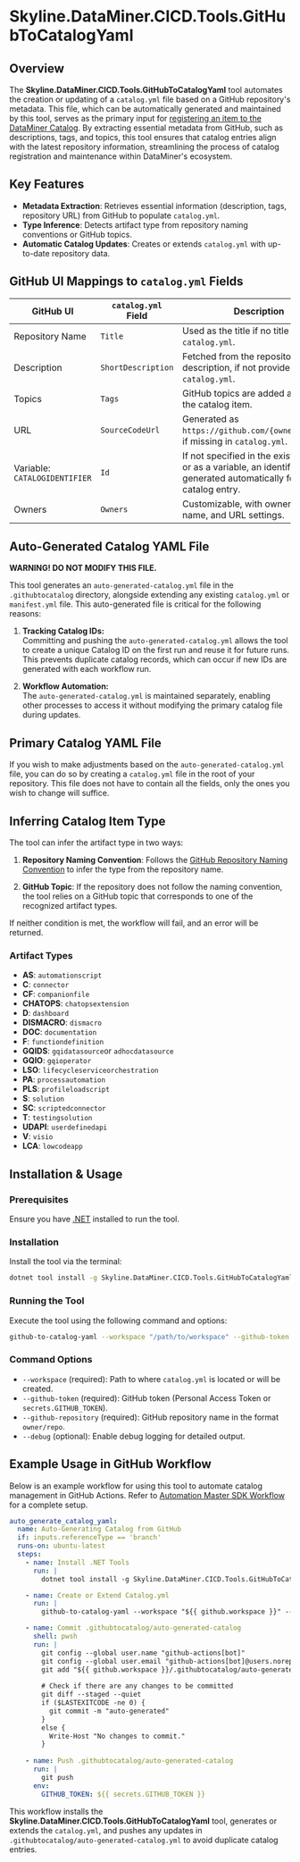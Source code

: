 # Skyline.DataMiner.CICD.Tools.GitHubToCatalogYaml

## Overview

The **Skyline.DataMiner.CICD.Tools.GitHubToCatalogYaml** tool automates the creation or updating of a `catalog.yml` file based on a GitHub repository's metadata. This file, which can be automatically generated and maintained by this tool, serves as the primary input for [registering an item to the DataMiner Catalog](https://docs.dataminer.services/user-guide/Cloud_Platform/Catalog/Register_Catalog_Item.html). By extracting essential metadata from GitHub, such as descriptions, tags, and topics, this tool ensures that catalog entries align with the latest repository information, streamlining the process of catalog registration and maintenance within DataMiner's ecosystem.

## Key Features

- **Metadata Extraction**: Retrieves essential information (description, tags, repository URL) from GitHub to populate `catalog.yml`.
- **Type Inference**: Detects artifact type from repository naming conventions or GitHub topics.
- **Automatic Catalog Updates**: Creates or extends `catalog.yml` with up-to-date repository data.

## GitHub UI Mappings to `catalog.yml` Fields

| **GitHub UI**                  | **`catalog.yml` Field** | **Description**                                                                                                 |
|--------------------------------|-------------------------|-----------------------------------------------------------------------------------------------------------------|
| Repository Name                | `Title`                | Used as the title if no title is set in `catalog.yml`.                                                          |
| Description                    | `ShortDescription`     | Fetched from the repository’s description, if not provided in `catalog.yml`.                                    |
| Topics                         | `Tags`                 | GitHub topics are added as tags for the catalog item.                                                           |
| URL                            | `SourceCodeUrl`        | Generated as `https://github.com/{owner}/{repo}`, if missing in `catalog.yml`.                                  |
| Variable: `CATALOGIDENTIFIER`  | `Id`                   | If not specified in the existing YAML or as a variable, an identifier is generated automatically for each catalog entry. |
| Owners                         | `Owners`               | Customizable, with owner email, name, and URL settings.                                                         |

## **Auto-Generated Catalog YAML File**

**WARNING! DO NOT MODIFY THIS FILE.**

This tool generates an `auto-generated-catalog.yml` file in the `.githubtocatalog` directory, alongside extending any existing `catalog.yml` or `manifest.yml` file. This auto-generated file is critical for the following reasons:

1. **Tracking Catalog IDs:**  
   Committing and pushing the `auto-generated-catalog.yml` allows the tool to create a unique Catalog ID on the first run and reuse it for future runs. This prevents duplicate catalog records, which can occur if new IDs are generated with each workflow run.

2. **Workflow Automation:**  
   The `auto-generated-catalog.yml` is maintained separately, enabling other processes to access it without modifying the primary catalog file during updates.

## **Primary Catalog YAML File**

If you wish to make adjustments based on the `auto-generated-catalog.yml` file, you can do so by creating a `catalog.yml` file in the root of your repository.
This file does not have to contain all the fields, only the ones you wish to change will suffice.

## Inferring Catalog Item Type

The tool can infer the artifact type in two ways:

1. **Repository Naming Convention**: Follows the [GitHub Repository Naming Convention](https://docs.dataminer.services/develop/CICD/Skyline%20Communications/Github/Use_Github_Guidelines.html#repository-naming-convention) to infer the type from the repository name.

2. **GitHub Topic**: If the repository does not follow the naming convention, the tool relies on a GitHub topic that corresponds to one of the recognized artifact types.

If neither condition is met, the workflow will fail, and an error will be returned.

### Artifact Types

- **AS**: `automationscript`
- **C**: `connector`
- **CF**: `companionfile`
- **CHATOPS**: `chatopsextension`
- **D**: `dashboard`
- **DISMACRO**: `dismacro`
- **DOC**: `documentation`
- **F**: `functiondefinition`
- **GQIDS**: `gqidatasource`or `adhocdatasource`
- **GQIO**: `gqioperator`
- **LSO**: `lifecycleserviceorchestration`
- **PA**: `processautomation`
- **PLS**: `profileloadscript`
- **S**: `solution`
- **SC**: `scriptedconnector`
- **T**: `testingsolution`
- **UDAPI**: `userdefinedapi`
- **V**: `visio`
- **LCA**: `lowcodeapp`

## Installation & Usage

### Prerequisites

Ensure you have [.NET](https://dotnet.microsoft.com/download) installed to run the tool.

### Installation

Install the tool via the terminal:

```bash
dotnet tool install -g Skyline.DataMiner.CICD.Tools.GitHubToCatalogYaml
```

### Running the Tool

Execute the tool using the following command and options:

```bash
github-to-catalog-yaml --workspace "/path/to/workspace" --github-token "your_token" --github-repository "owner/repo"
```

### Command Options

- `--workspace` (required): Path to where `catalog.yml` is located or will be created.
- `--github-token` (required): GitHub token (Personal Access Token or `secrets.GITHUB_TOKEN`).
- `--github-repository` (required): GitHub repository name in the format `owner/repo`.
- `--debug` (optional): Enable debug logging for detailed output.

## Example Usage in GitHub Workflow

Below is an example workflow for using this tool to automate catalog management in GitHub Actions. Refer to [Automation Master SDK Workflow](https://github.com/SkylineCommunications/_ReusableWorkflows/blob/main/.github/workflows/Automation%20Master%20SDK%20Workflow.yml) for a complete setup.

```yaml
auto_generate_catalog_yaml:
  name: Auto-Generating Catalog from GitHub
  if: inputs.referenceType == 'branch'
  runs-on: ubuntu-latest
  steps:
    - name: Install .NET Tools
      run: |
        dotnet tool install -g Skyline.DataMiner.CICD.Tools.GitHubToCatalogYaml --prerelease

    - name: Create or Extend Catalog.yml
      run: |
        github-to-catalog-yaml --workspace "${{ github.workspace }}" --github-token ${{ secrets.GITHUB_TOKEN }} --github-repository "${{ github.repository }}" --catalog-identifier "${{ vars.catalogIdentifier }}"

    - name: Commit .githubtocatalog/auto-generated-catalog
      shell: pwsh
      run: |
        git config --global user.name "github-actions[bot]"
        git config --global user.email "github-actions[bot]@users.noreply.github.com"
        git add "${{ github.workspace }}/.githubtocatalog/auto-generated-catalog.yml"
        
        # Check if there are any changes to be committed
        git diff --staged --quiet
        if ($LASTEXITCODE -ne 0) {
          git commit -m "auto-generated"
        }
        else {
          Write-Host "No changes to commit."
        }
      
    - name: Push .githubtocatalog/auto-generated-catalog
      run: |
        git push
      env:
        GITHUB_TOKEN: ${{ secrets.GITHUB_TOKEN }}
```

This workflow installs the **Skyline.DataMiner.CICD.Tools.GitHubToCatalogYaml** tool, generates or extends the `catalog.yml`, and pushes any updates in `.githubtocatalog/auto-generated-catalog.yml` to avoid duplicate catalog entries.
